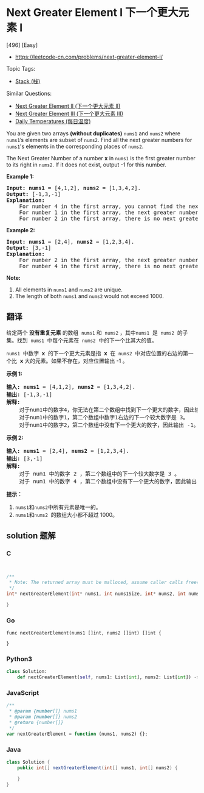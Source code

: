 # Next Greater Element I 下一个更大元素 I

[496] [Easy]

- https://leetcode-cn.com/problems/next-greater-element-i/

Topic Tags:

- [Stack (栈)](https://leetcode-cn.com/tag/stack/)

Similar Questions:

- [Next Greater Element II (下一个更大元素 II)](https://leetcode-cn.com/problems/next-greater-element-ii/)
- [Next Greater Element III (下一个更大元素 III)](https://leetcode-cn.com/problems/next-greater-element-iii/)
- [Daily Temperatures (每日温度)](https://leetcode-cn.com/problems/daily-temperatures/)

You are given two arrays **(without duplicates)** `nums1` and `nums2` where `nums1`’s elements are subset of `nums2`. Find all the next greater numbers for `nums1`'s elements in the corresponding places of `nums2`.

The Next Greater Number of a number **x** in `nums1` is the first greater number to its right in `nums2`. If it does not exist, output -1 for this number.

**Example 1:**

<pre><b>Input:</b> <b>nums1</b> = [4,1,2], <b>nums2</b> = [1,3,4,2].
<b>Output:</b> [-1,3,-1]
<b>Explanation:</b>
    For number 4 in the first array, you cannot find the next greater number for it in the second array, so output -1.
    For number 1 in the first array, the next greater number for it in the second array is 3.
    For number 2 in the first array, there is no next greater number for it in the second array, so output -1.
</pre>

**Example 2:**

<pre><b>Input:</b> <b>nums1</b> = [2,4], <b>nums2</b> = [1,2,3,4].
<b>Output:</b> [3,-1]
<b>Explanation:</b>
    For number 2 in the first array, the next greater number for it in the second array is 3.
    For number 4 in the first array, there is no next greater number for it in the second array, so output -1.
</pre>

**Note:**

1.  All elements in `nums1` and `nums2` are unique.
2.  The length of both `nums1` and `nums2` would not exceed 1000.

## 翻译

给定两个 **没有重复元素** 的数组  `nums1` 和  `nums2` ，其中`nums1`  是  `nums2`  的子集。找到  `nums1`  中每个元素在  `nums2`  中的下一个比其大的值。

`nums1`  中数字  **x**  的下一个更大元素是指  **x**  在  `nums2`  中对应位置的右边的第一个比  **x** 大的元素。如果不存在，对应位置输出 -1 。

**示例 1:**

<pre><strong>输入:</strong> <strong>nums1</strong> = [4,1,2], <strong>nums2</strong> = [1,3,4,2].
<strong>输出:</strong> [-1,3,-1]
<strong>解释:</strong>
    对于num1中的数字4，你无法在第二个数组中找到下一个更大的数字，因此输出 -1。
    对于num1中的数字1，第二个数组中数字1右边的下一个较大数字是 3。
    对于num1中的数字2，第二个数组中没有下一个更大的数字，因此输出 -1。</pre>

**示例 2:**

<pre><strong>输入:</strong> <strong>nums1</strong> = [2,4], <strong>nums2</strong> = [1,2,3,4].
<strong>输出:</strong> [3,-1]
<strong>解释:</strong>
&nbsp;   对于 num1 中的数字 2 ，第二个数组中的下一个较大数字是 3 。
    对于 num1 中的数字 4 ，第二个数组中没有下一个更大的数字，因此输出 -1 。
</pre>

**提示：**

1.  `nums1`和`nums2`中所有元素是唯一的。
2.  `nums1`和`nums2`  的数组大小都不超过 1000。

## solution 题解

### C

```c


/**
 * Note: The returned array must be malloced, assume caller calls free().
 */
int* nextGreaterElement(int* nums1, int nums1Size, int* nums2, int nums2Size, int* returnSize){

}


```

### Go

```golang
func nextGreaterElement(nums1 []int, nums2 []int) []int {

}
```

### Python3

```python
class Solution:
    def nextGreaterElement(self, nums1: List[int], nums2: List[int]) -> List[int]:

```

### JavaScript

```javascript
/**
 * @param {number[]} nums1
 * @param {number[]} nums2
 * @return {number[]}
 */
var nextGreaterElement = function (nums1, nums2) {};
```

### Java

```java
class Solution {
    public int[] nextGreaterElement(int[] nums1, int[] nums2) {

    }
}
```
